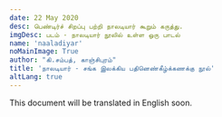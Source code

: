 ```yaml
---
date: 22 May 2020
desc: பெண்டிர்ச் சிறப்பு பற்றி நாலடியார் கூறும் கருத்து.
imgDesc: படம் - நாலடியார் நூலில் உள்ள ஒரு பாடல்
name: 'naaladiyar'
noMainImage: True
author: "கி.சம்பத், காஞ்சிபுரம்"
title: 'நாலடியார் - சங்க இலக்கிய பதினெண்கீழ்க்கணக்கு நூல்'
altLang: true
---
```


This document will be translated in English soon.

<style>

</style>